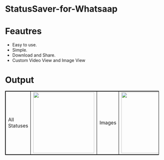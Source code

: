 # StatusSaver-for-Whatsaap

# Feautres 
 - Easy to use.
 - Simple.
 - Download and Share.
 - Custom Video View and Image View


# Output 

<table style="border: 1px solid black;">
            <tr>
                <td  style="border: 1px solid black ;">
                    All Statuses
                </td>
                <td  style="border: 1px solid black ;">
                    <img src="https://user-images.githubusercontent.com/106223361/170985554-0a85b3e0-a846-420c-8b72-7c6f582fccfd.jpg"   width="200">
                </td>
                <td  style="border: 1px solid black ;">
                    Images
                </td>
                <td  style="border: 1px solid black ;">
                    <img src="https://user-images.githubusercontent.com/106223361/170985204-85c78d0d-b40a-497e-8319-cbd187bf2833.jpg"   width="200">
                </td>
                 <td  style="border: 1px solid black ;">
                    Videos
                </td>
                <td  style="border: 1px solid black ;">
                    <img src="https://user-images.githubusercontent.com/106223361/170985243-b52bc134-5310-42ff-9bc4-56efd84c5c27.jpg"   width="200">
                </td>
            </tr>
